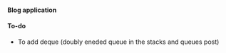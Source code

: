 #### Blog application

#### To-do
  - To add deque (doubly eneded queue in the stacks and queues post)
